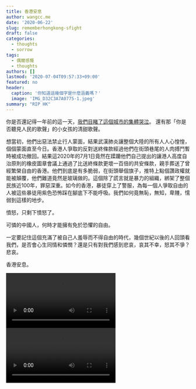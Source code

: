 ```yaml
---
title: 香港安息
author: wangcc.me
date: '2020-06-22'
slug: rememberhongkong-sfight
draft: false
categories:
  - thoughts
  - sorrow
tags:
  - 偶爾感慨
  - thoughts
authors: []
lastmod: '2020-07-04T09:57:33+09:00'
featured: no
header:
  caption: '你知道這幾個字是什麼涵義嗎？'
  image: 'IMG_D32C3A7A0775-1.jpeg'
summary: "RIP HK"
---
```


你是否還記得一年前的這一天，[我們目睹了這個城市的集體哭泣](https://wangcc.me/post/do-you-hear-people-sing/)。
還有那「你是否聽見人民的歌聲」的小女孩的清甜歌聲。

想當初，他們出惡法禁止行人蒙面，結果武漢肺炎讓整個大陸的所有人人心惶惶，個個蒙面直至今日。香港人爭取的反對送終條款經過他們在街頭巷尾的人肉搏鬥暫時被成功撤回。結果這2020年的7月1日竟然在蹂躪他們自己提出的讓港人高度自治原則的橡皮圖章會議上通過了比送終條款更壞一百倍的共安條款，親手葬送了曾經繁榮自由的香港。他們到底是有多脆弱，在街頭舉個旗子，推特上點個讚政權就能被顛覆，他們難道竟然是玻璃做的。這個除了謊言就是暴力的組織，綁架了整個民族近100年，罪惡深重。如今的香港，暴徒穿上了警服，為每一個人爭取自由的人被這些暴徒用紫色恐怖踩在腳底下不能呼吸。我們如何竟無恥，無知，卑賤，懦弱到這樣的地步。

憤怒，只剩下憤怒了。

可憐的中國人，何時才能擁有免於恐懼的自由。

一定要記住這個充滿了被自己人羞辱而不得自由的時代，幾個世紀以後的人回頭看我們，是否會心生同情和憐憫？還是只有對我們感到悲哀，哀其不幸，怒其不爭？悲哀。


香港安息。


<video width=auto height=auto controls allowfullscreen>
  <source src="/video/IMG_8129.MOV" type="video/mp4">
</video>


<video width=auto height=auto controls allowfullscreen>
  <source src="/video/telegram_video.mp4" type="video/mp4">
</video>



